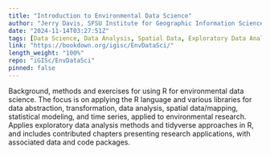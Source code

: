 ```yaml
---
title: "Introduction to Environmental Data Science"
author: "Jerry Davis, SFSU Institute for Geographic Information Science"
date: "2024-11-14T03:27:51Z"
tags: [Data Science, Data Analysis, Spatial Data, Exploratory Data Analysis, Tidyverse, Package]
link: "https://bookdown.org/igisc/EnvDataSci/"
length_weight: "100%"
repo: "iGISc/EnvDataSci"
pinned: false
---
```


Background, methods and exercises for using R for environmental data science. The focus is on applying the R language and various libraries for data abstraction, transformation, data analysis, spatial data/mapping, statistical modeling, and time series, applied to environmental research. Applies exploratory data analysis methods and tidyverse approaches in R, and includes contributed chapters presenting research applications, with associated data and code packages.
